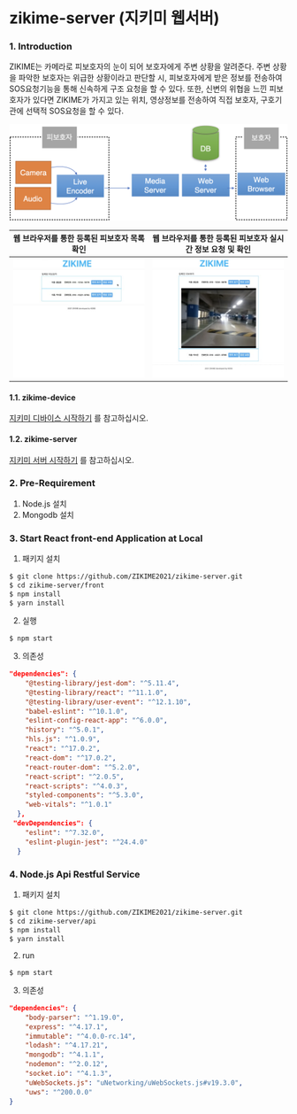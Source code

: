 # zikime-server (지키미 웹서버)

### 1. Introduction

ZIKIME는 카메라로 피보호자의 눈이 되어 보호자에게 주변 상황을 알려준다. 주변 상황을 파악한 보호자는 위급한 상황이라고 판단할 시, 피보호자에게 받은 정보를 전송하여 SOS요청기능을 통해 신속하게 구조 요청을 할 수 있다. 또한, 신변의 위협을 느낀 피보호자가 있다면 ZIKIME가 가지고 있는 위치, 영상정보를 전송하여 직접 보호자, 구호기관에 선택적 SOS요청을 할 수 있다. 

![img](./src/system_flow.png)

| 웹 브라우저를 통한 등록된 피보호자 목록 확인 | 웹 브라우저를 통한 등록된 피보호자 실시간 정보 요청 및 확인 |
| -------------------------------------------- | ----------------------------------------------------------- |
| ![피보호자 목록 확인](./src/list.png)        | ![실시간 정보 요청](./src/stream.png)                       |



#### 1.1. zikime-device

[지키미 디바이스 시작하기](https://github.com/ZIKIME2021/zikime-device) 를 참고하십시오.

#### 1.2. zikime-server

[지키미 서버 시작하기](https://github.com/ZIKIME2021/zikime-server) 를 참고하십시오.



### 2. Pre-Requirement

1. Node.js 설치
2. Mongodb 설치

### 3. Start React front-end Application at Local

1. 패키지 설치

````shell
$ git clone https://github.com/ZIKIME2021/zikime-server.git
$ cd zikime-server/front
$ npm install
$ yarn install
````

2. 실행

```shell
$ npm start
```

3. 의존성

```json
"dependencies": {
    "@testing-library/jest-dom": "^5.11.4",
    "@testing-library/react": "^11.1.0",
    "@testing-library/user-event": "^12.1.10",
    "babel-eslint": "^10.1.0",
    "eslint-config-react-app": "^6.0.0",
    "history": "^5.0.1",
    "hls.js": "^1.0.9",
    "react": "^17.0.2",
    "react-dom": "^17.0.2",
    "react-router-dom": "^5.2.0",
    "react-script": "^2.0.5",
    "react-scripts": "^4.0.3",
    "styled-components": "^5.3.0",
    "web-vitals": "^1.0.1"
  },
 "devDependencies": {
    "eslint": "^7.32.0",
    "eslint-plugin-jest": "^24.4.0"
  }
```



### 4. Node.js Api Restful Service

1. 패키지 설치

```shell
$ git clone https://github.com/ZIKIME2021/zikime-server.git
$ cd zikime-server/api
$ npm install
$ yarn install
```

2. run

```shell
$ npm start
```

3. 의존성

```json
"dependencies": {
    "body-parser": "^1.19.0",
    "express": "^4.17.1",
    "immutable": "^4.0.0-rc.14",
    "lodash": "^4.17.21",
    "mongodb": "^4.1.1",
    "nodemon": "^2.0.12",
    "socket.io": "^4.1.3",
    "uWebSockets.js": "uNetworking/uWebSockets.js#v19.3.0",
    "uws": "^200.0.0"
}
```



